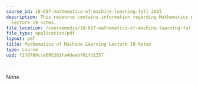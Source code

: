 ```yaml
---
course_id: 18-657-mathematics-of-machine-learning-fall-2015
description: This resource contains information regarding Mathematics of machine learning
  lecture 19 notes.
file_location: /coursemedia/18-657-mathematics-of-machine-learning-fall-2015/f278788cce095391fa4deebf01fd1357_MIT18_657F15_L19.pdf
file_type: application/pdf
layout: pdf
title: Mathematics of Machine Learning Lecture 19 Notes
type: course
uid: f278788cce095391fa4deebf01fd1357

---
```

None